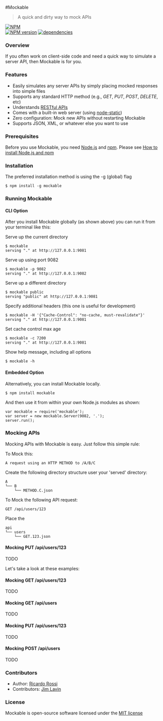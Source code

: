 #Mockable
> A quick and dirty way to mock APIs

[![NPM](https://nodei.co/npm/mockable.png?downloads=true)](https://nodei.co/npm/mockable/)  
[![NPM version](https://badge.fury.io/js/mockable.svg)](http://badge.fury.io/js/mockable)
[![dependencies](https://david-dm.org/ricardo-rossi/mockable.png)](https://david-dm.org/ricardo-rossi/mockable)

### Overview

If you often work on client-side code and need a quick way to simulate a server API, then Mockable is for you. 

### Features

  * Easily simulates any server APIs by simply placing mocked responses into simple files
  * Supports any standard HTTP method (e.g., *GET*, *PUT*, *POST*, *DELETE*, etc)
  * Understands [RESTful APIs](http://stackoverflow.com/questions/671118/what-exactly-is-restful-programming)
  * Comes with a built-in web server (using [node-static](https://github.com/cloudhead/node-static))
  * Zero configuration: Mock new APIs without restarting Mockable
  * Supports JSON, XML, or whatever else you want to use 


### Prerequisites

Before you use Mockable, you need [Node.js](http://nodejs.org/) and [npm](https://www.npmjs.org/). 
Please see [How to install Node.js and npm](http://blog.nodeknockout.com/post/65463770933/how-to-install-node-js-and-npm)


### Installation

The preferred installation method is using the -g (global) flag  
```
$ npm install -g mockable
```

### Running Mockable

#### CLI Option   
After you install Mockable globally (as shown above) you can run it from your terminal like this:

Serve up the current directory   
```
$ mockable
serving "." at http://127.0.0.1:9081
```

Serve up using port 9082  
```
$ mockable -p 9082
serving "." at http://127.0.0.1:9082
```

Serve up a different directory   
```
$ mockable public
serving "public" at http://127.0.0.1:9081
```

Specify additional headers (this one is useful for development)   
```
$ mockable -H '{"Cache-Control": "no-cache, must-revalidate"}'
serving "." at http://127.0.0.1:9081
```

Set cache control max age   
```
$ mockable -c 7200
serving "." at http://127.0.0.1:9081
```

Show help message, including all options   
```
$ mockable -h
```
#### Embedded Option  

Alternatively, you can install Mockable locally.

```
$ npm install mockable
```

And then use it from within your own Node.js modules as shown:

```
var mockable = require('mockable');
var server = new mockable.Server(9082, '.');
server.run();
```

### Mocking APIs

Mocking APIs with Mockable is easy. Just follow this simple rule:


To Mock this:
```
A request using an HTTP METHOD to /A/B/C
```
Create the following directory structure user your 'served' directory:  
```
A
└── B
    └── METHOD.C.json
```


To Mock the following API request:
```
GET /api/users/123
```
Place the 
```
api
└── users
    └── GET.123.json
```
 

#### Mocking PUT /api/users/123 
TODO



Let's take a look at these examples:



#### Mocking GET /api/users/123 
TODO

#### Mocking GET /api/users 
TODO

#### Mocking PUT /api/users/123 
TODO

#### Mocking POST /api/users
TODO


### Contributors

 * Author: [Ricardo Rossi](https://github.com/ricardo-rossi)
 * Contributors: [Jim Lavin](https://github.com/lavinjj)

### License

  Mockable is open-source software licensed under the [MIT license](LICENSE)
  
